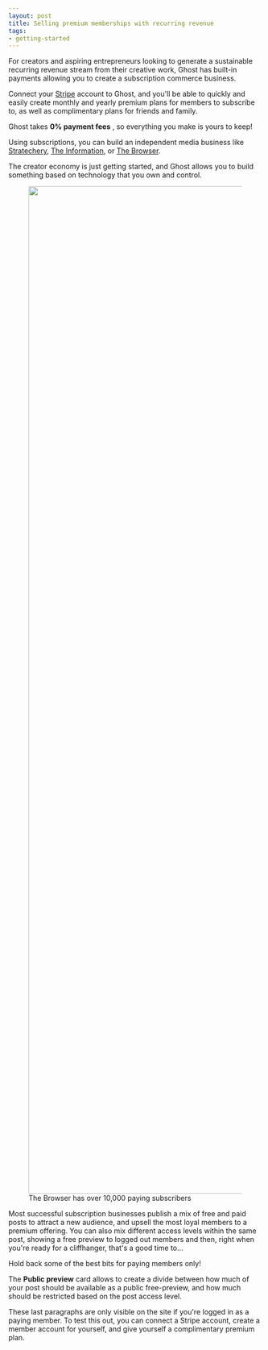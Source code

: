 ```yaml
---
layout: post
title: Selling premium memberships with recurring revenue
tags:
- getting-started
---
```


For creators and aspiring entrepreneurs looking to generate a sustainable recurring revenue stream from their creative work, Ghost has built-in payments allowing you to create a subscription commerce business.

Connect your [Stripe](https://stripe.com) account to Ghost, and you'll be able to quickly and easily create monthly and yearly premium plans for members to subscribe to, as well as complimentary plans for friends and family.

Ghost takes **0% payment fees** , so everything you make is yours to keep!

Using subscriptions, you can build an independent media business like [Stratechery](https://stratechery.com), [The Information](https://www.theinformation.com), or [The Browser](https://thebrowser.com).

The creator economy is just getting started, and Ghost allows you to build something based on technology that you own and control.

<figure class="kg-card kg-image-card kg-card-hascaption"><a href="https://thebrowser.com"><img src="https://static.ghost.org/v4.0.0/images/thebrowser.jpg" class="kg-image" alt loading="lazy" width="1600" height="2000"></a><figcaption>The Browser has over 10,000 paying subscribers</figcaption></figure>

Most successful subscription businesses publish a mix of free and paid posts to attract a new audience, and upsell the most loyal members to a premium offering. You can also mix different access levels within the same post, showing a free preview to logged out members and then, right when you're ready for a cliffhanger, that's a good time to...

<!--members-only-->

Hold back some of the best bits for paying members only!

The **Public preview** card allows to create a divide between how much of your post should be available as a public free-preview, and how much should be restricted based on the post access level.

These last paragraphs are only visible on the site if you're logged in as a paying member. To test this out, you can connect a Stripe account, create a member account for yourself, and give yourself a complimentary premium plan.

